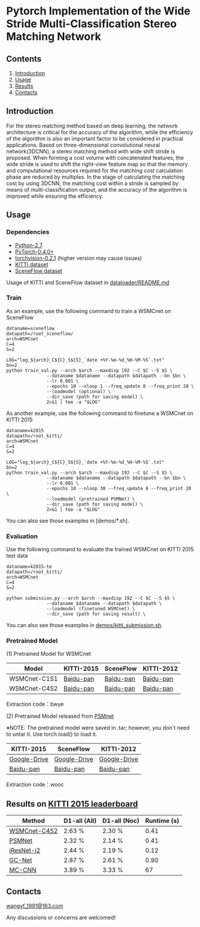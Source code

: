 ﻿# Pytorch Implementation of the Wide Stride Multi-Classification Stereo Matching Network

## Contents

1. [Introduction](#introduction)
2. [Usage](#usage)
3. [Results](#results)
4. [Contacts](#contacts)

## Introduction

For the stereo matching method based on deep learning, the network architecture is critical for the accuracy of the algorithm, while the efficiency of the algorithm is also an important factor to be considered in practical applications. Based on three-dimensional convolutional neural network(3DCNN), a stereo matching method with wide shift stride is proposed. When forming a cost volume with concatenated features, the wide stride is used to shift the right-view feature map so that the memory and computational resources required for the matching cost calculation phase are reduced by multiples. In the stage of calculating the matching cost by using 3DCNN, the matching cost within a stride is sampled by means of multi-classification output, and the accuracy of the algorithm is improved while ensuring the efficiency. 

## Usage

### Dependencies

- [Python-2.7](https://www.python.org/downloads/)
- [PyTorch-0.4.0+](http://pytorch.org)
- [torchvision-0.2.1](http://pytorch.org) (higher version may cause issues)
- [KITTI dataset](http://www.cvlibs.net/datasets/kitti/eval_stereo.php)
- [SceneFlow dataset](https://lmb.informatik.uni-freiburg.de/resources/datasets/SceneFlowDatasets.en.html)

Usage of KITTI and SceneFlow dataset in [dataloader/README.md](dataloader/README.md)

### Train
As an example, use the following command to train a WSMCnet on SceneFlow

```
dataname=sceneflow
datapath=/root_sceneflow/
arch=WSMCnet
C=4
S=2

LOG="log_${arch}_C${C}_S${S}_`date +%Y-%m-%d_%H-%M-%S`.txt"
bn=2
python train_val.py --arch $arch --maxdisp 192 --C $C --S $S \
               --dataname $dataname --datapath $datapath --bn $bn \
               --lr 0.001 \
               --epochs 10 --nloop 1 --freq_update 8 --freq_print 20 \
               --loadmodel (optional) \
               --dir_save (path for saving model) \
               2>&1 | tee -a "$LOG"
```

As another example, use the following command to finetune a WSMCnet on KITTI 2015

```
dataname=k2015
datapath=/root_kitti/
arch=WSMCnet
C=4
S=2

LOG="log_${arch}_C${C}_S${S}_`date +%Y-%m-%d_%H-%M-%S`.txt"
bn=2
python train_val.py --arch $arch --maxdisp 192 --C $C --S $S \
               --dataname $dataname --datapath $datapath --bn $bn \
               --lr 0.001 \
               --epochs 10 --nloop 30 --freq_update 8 --freq_print 20 \
               --loadmodel (pretrained PSMNet) \
               --dir_save (path for saving model) \
               2>&1 | tee -a "$LOG"
```
You can also see those examples in [demos/*.sh].

### Evaluation
Use the following command to evaluate the trained WSMCnet on KITTI 2015 test data

```
dataname=k2015-te
datapath=/root_kitti/
arch=WSMCnet
C=4
S=2

python submission.py --arch $arch --maxdisp 192 --C $C --S $S \
               --dataname $dataname --datapath $datapath \
               --loadmodel (finetuned WSMCnet) \
               --dir_save (path for saving result) \
```

You can also see those examples in [demos/kitti_submission.sh](demos/kitti_submission.sh).

### Pretrained Model

(1) Pretrained Model for WSMCnet

| Model | KITTI-2015 | SceneFlow | KITTI-2012 |
|---|---|---|---|
| WSMCnet-C1S1 | [Baidu-pan](https://pan.baidu.com/s/1gURqG2A2s_hHvPswZ-Y4VQ ) | [Baidu-pan](https://pan.baidu.com/s/1gURqG2A2s_hHvPswZ-Y4VQ )  | [Baidu-pan](https://pan.baidu.com/s/1gURqG2A2s_hHvPswZ-Y4VQ ) |
| WSMCnet-C4S2 | [Baidu-pan](https://pan.baidu.com/s/1gURqG2A2s_hHvPswZ-Y4VQ ) | [Baidu-pan](https://pan.baidu.com/s/1gURqG2A2s_hHvPswZ-Y4VQ )  | [Baidu-pan](https://pan.baidu.com/s/1gURqG2A2s_hHvPswZ-Y4VQ ) |

Extraction code：bwye 



(2) Pretrained Model released from [PSMnet](https://)

※NOTE: The pretrained model were saved in .tar; however, you don't need to untar it. Use torch.load() to load it.

| KITTI-2015 | SceneFlow | KITTI-2012 |
|---|---|---|
| [Google-Drive](https://drive.google.com/file/d/1pHWjmhKMG4ffCrpcsp_MTXMJXhgl3kF9/view?usp=sharing) | [Google-Drive](https://drive.google.com/file/d/1xoqkQ2NXik1TML_FMUTNZJFAHrhLdKZG/view?usp=sharing) | [Google-Drive](https://drive.google.com/file/d/1p4eJ2xDzvQxaqB20A_MmSP9-KORBX1pZ/view)|
| [Baidu-pan](https://pan.baidu.com/s/1ELkSJ7DPuYliKQ-TZwIKXg ) | [Baidu-pan](https://pan.baidu.com/s/1ELkSJ7DPuYliKQ-TZwIKXg )  | [Baidu-pan](https://pan.baidu.com/s/1ELkSJ7DPuYliKQ-TZwIKXg ) |

Extraction code：wooc 

## Results on [KITTI 2015 leaderboard](http://www.cvlibs.net/datasets/kitti/eval_scene_flow.php?benchmark=stereo)

| Method | D1-all (All) | D1-all (Noc)| Runtime (s) |
|---|---|---|---|
| [WSMCnet-C4S2]() | 2.63 % | 2.30 % | 0.41 |
| [PSMNet](https://arxiv.org/abs/1803.08669) | 2.32 % | 2.14 % | 0.41 |
| [iResNet-i2](https://arxiv.org/abs/1712.01039) | 2.44 % | 2.19 % | 0.12 |
| [GC-Net](https://arxiv.org/abs/1703.04309) | 2.87 % | 2.61 % | 0.90 |
| [MC-CNN](https://github.com/jzbontar/mc-cnn) | 3.89 % | 3.33 % | 67 |


## Contacts
wangyf_1991@163.com

Any discussions or concerns are welcomed!
